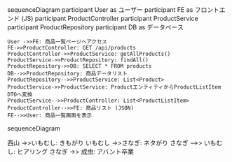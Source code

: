 <div class="mermaid">
sequenceDiagram
    participant User as ユーザー
    participant FE as フロントエンド (JS)
    participant ProductController
    participant ProductService
    participant ProductRepository
    participant DB as データベース

    User ->>FE: 商品一覧ページへアクセス
    FE->>ProductController: GET /api/products
    ProductController->>ProductService: getAllProducts()
    ProductService->>ProductRepository: findAll()
    ProductRepository->>DB: SELECT * FROM products
    DB-->>ProductRepository: 商品データリスト
    ProductRepository-->>ProductService: List<Product>
    ProductService->>ProductService: ProductエンティティからProductListItem DTOへ変換
    ProductService-->>ProductController: List<ProductListItem>
    ProductController-->>FE: 商品リスト (JSON)
    FE-->>User: 商品一覧画面を表示
</div>

<div class="mermaid">
sequenceDiagram

   西山 ->>いもむし: きもがり
   いもむし ->>さなぎ: ネタがり
   さなぎ -->> いもむし: ヒアリング
   さなぎ ->> 成虫: アバント卒業
</div>